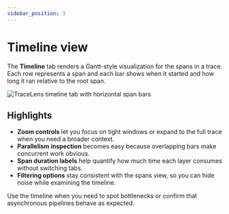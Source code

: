 ```yaml
---
sidebar_position: 3
---
```


# Timeline view

The **Timeline** tab renders a Gantt-style visualization for the spans in a trace. Each row represents a span and each bar shows when it started and how long it ran relative to the root span.

![TraceLens timeline tab with horizontal span bars](/img/tracelens/timeline-tab.png)

## Highlights

- **Zoom controls** let you focus on tight windows or expand to the full trace when you need a broader context.
- **Parallelism inspection** becomes easy because overlapping bars make concurrent work obvious.
- **Span duration labels** help quantify how much time each layer consumes without switching tabs.
- **Filtering options** stay consistent with the spans view, so you can hide noise while examining the timeline.

Use the timeline when you need to spot bottlenecks or confirm that asynchronous pipelines behave as expected.
